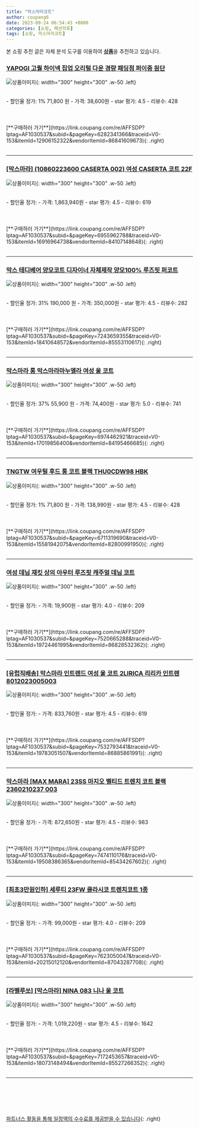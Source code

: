 ```yaml
---
title: "막스마라코트"
author: coupang6
date: 2023-09-24 06:54:43 +0800
categories: [쇼핑, 패션의류]
tags: [쇼핑, 막스마라코트]
---
```


본 쇼핑 추천 글은 자체 분석 도구를 이용하여 [**상품**](https://link.coupang.com/a/bao1ui)을 추천하고 있습니다.

### [YAPOGI 고퀄 하이넥 집업 오리털 다운 경량 패딩점 퍼이중 원단](https://link.coupang.com/re/AFFSDP?lptag=AF1030537&subid=&pageKey=6282341366&traceid=V0-153&itemId=12906152322&vendorItemId=86841609673)

![상품이미지](https://thumbnail8.coupangcdn.com/thumbnails/remote/230x230ex/image/vendor_inventory/ae4c/138ce87ee8140bebec2fb6de9c6a4bba7834b73ab0d1ae00a7c7cdc3a652.jpg){: width="300" height="300" .w-50 .left}


<br>
- 할인율 정가: 1%  71,800   원
- 가격: 38,600원
- star 평가: 4.5
- 리뷰수: 428
<br>
<br>
<br>
<br>
[**구매하러 가기**](https://link.coupang.com/re/AFFSDP?lptag=AF1030537&subid=&pageKey=6282341366&traceid=V0-153&itemId=12906152322&vendorItemId=86841609673){: .right}
<br>
<br>

---

### [[막스마라] (10860223600 CASERTA 002) 여성 CASERTA 코트 22F](https://link.coupang.com/re/AFFSDP?lptag=AF1030537&subid=&pageKey=6955962788&traceid=V0-153&itemId=16916964738&vendorItemId=84107148648)

![상품이미지](https://thumbnail7.coupangcdn.com/thumbnails/remote/230x230ex/image/vendor_inventory/c0b6/65ba6fe51f0dd810d641f866a88a01d502847de04e8860b1853ee0080130.jpg){: width="300" height="300" .w-50 .left}


<br>
- 할인율 정가: 
- 가격: 1,863,940원
- star 평가: 4.5
- 리뷰수: 619
<br>
<br>
<br>
<br>
[**구매하러 가기**](https://link.coupang.com/re/AFFSDP?lptag=AF1030537&subid=&pageKey=6955962788&traceid=V0-153&itemId=16916964738&vendorItemId=84107148648){: .right}
<br>
<br>

---

### [막스 테디베어 양모코트 디자이너 자체제작 양모100% 루즈핏 퍼코트](https://link.coupang.com/re/AFFSDP?lptag=AF1030537&subid=&pageKey=7243659355&traceid=V0-153&itemId=18410648572&vendorItemId=85553110617)

![상품이미지](https://thumbnail8.coupangcdn.com/thumbnails/remote/230x230ex/image/vendor_inventory/2922/6968b31d3e8955aa0b6014b6c65c058a77d286935161bc0ce0582eb5a80b.jpeg){: width="300" height="300" .w-50 .left}


<br>
- 할인율 정가: 31%  190,000   원
- 가격: 350,000원
- star 평가: 4.5
- 리뷰수: 282
<br>
<br>
<br>
<br>
[**구매하러 가기**](https://link.coupang.com/re/AFFSDP?lptag=AF1030537&subid=&pageKey=7243659355&traceid=V0-153&itemId=18410648572&vendorItemId=85553110617){: .right}
<br>
<br>

---

### [막스마라 롱 막스마라마누엘라 여성 울 코트](https://link.coupang.com/re/AFFSDP?lptag=AF1030537&subid=&pageKey=6974462921&traceid=V0-153&itemId=17019856400&vendorItemId=84195466685)

![상품이미지](https://thumbnail8.coupangcdn.com/thumbnails/remote/230x230ex/image/vendor_inventory/d30c/d87b2c733847948589646ae159b1acfa6609b0aecbc5e2b5733a3e924175.jpg){: width="300" height="300" .w-50 .left}


<br>
- 할인율 정가: 37%  55,900   원
- 가격: 74,400원
- star 평가: 5.0
- 리뷰수: 741
<br>
<br>
<br>
<br>
[**구매하러 가기**](https://link.coupang.com/re/AFFSDP?lptag=AF1030537&subid=&pageKey=6974462921&traceid=V0-153&itemId=17019856400&vendorItemId=84195466685){: .right}
<br>
<br>

---

### [TNGTW 여우털 후드 롱 코트 블랙 THU0CDW98 HBK](https://link.coupang.com/re/AFFSDP?lptag=AF1030537&subid=&pageKey=6711319690&traceid=V0-153&itemId=15581942075&vendorItemId=82800991950)

![상품이미지](https://thumbnail9.coupangcdn.com/thumbnails/remote/230x230ex/image/vendor_inventory/cff0/ae43df9adb809a5746f9f2c3114d646e4c2f7ff0a745e23f1abae50d057d.jpg){: width="300" height="300" .w-50 .left}


<br>
- 할인율 정가: 1%  71,800   원
- 가격: 138,990원
- star 평가: 4.5
- 리뷰수: 428
<br>
<br>
<br>
<br>
[**구매하러 가기**](https://link.coupang.com/re/AFFSDP?lptag=AF1030537&subid=&pageKey=6711319690&traceid=V0-153&itemId=15581942075&vendorItemId=82800991950){: .right}
<br>
<br>

---

### [여성 데님 재킷 상의 아우터 루즈핏 캐주얼 데님 코트](https://link.coupang.com/re/AFFSDP?lptag=AF1030537&subid=&pageKey=7520665288&traceid=V0-153&itemId=19724461995&vendorItemId=86828532362)

![상품이미지](https://thumbnail6.coupangcdn.com/thumbnails/remote/230x230ex/image/vendor_inventory/dce1/053e6871f5d580645f28f40d1d93bb5df1e13523bc0a32681f5966e2ba4e.jpg){: width="300" height="300" .w-50 .left}


<br>
- 할인율 정가: 
- 가격: 19,900원
- star 평가: 4.0
- 리뷰수: 209
<br>
<br>
<br>
<br>
[**구매하러 가기**](https://link.coupang.com/re/AFFSDP?lptag=AF1030537&subid=&pageKey=7520665288&traceid=V0-153&itemId=19724461995&vendorItemId=86828532362){: .right}
<br>
<br>

---

### [[유럽직배송] 막스마라 인트렌드 여성 울 코트 2LIRICA 리리카 인트렌 8012023005003](https://link.coupang.com/re/AFFSDP?lptag=AF1030537&subid=&pageKey=7532793441&traceid=V0-153&itemId=19783051507&vendorItemId=86885861991)

![상품이미지](https://thumbnail6.coupangcdn.com/thumbnails/remote/230x230ex/image/vendor_inventory/d951/862871aa932180a55b36469ef8c8c68855848682b1957b8c8cb76308092f.png){: width="300" height="300" .w-50 .left}


<br>
- 할인율 정가: 
- 가격: 833,760원
- star 평가: 4.5
- 리뷰수: 619
<br>
<br>
<br>
<br>
[**구매하러 가기**](https://link.coupang.com/re/AFFSDP?lptag=AF1030537&subid=&pageKey=7532793441&traceid=V0-153&itemId=19783051507&vendorItemId=86885861991){: .right}
<br>
<br>

---

### [막스마라 [MAX MARA] 23SS 마지오 벨티드 트렌치 코트 블랙 2360210237 003](https://link.coupang.com/re/AFFSDP?lptag=AF1030537&subid=&pageKey=7474110176&traceid=V0-153&itemId=19508386365&vendorItemId=85434267602)

![상품이미지](https://thumbnail7.coupangcdn.com/thumbnails/remote/230x230ex/image/vendor_inventory/0563/e828cd15f1864836f572fde6457be9cd56754a70d8722a11cf06440fd25f.jpg){: width="300" height="300" .w-50 .left}


<br>
- 할인율 정가: 
- 가격: 872,650원
- star 평가: 4.5
- 리뷰수: 983
<br>
<br>
<br>
<br>
[**구매하러 가기**](https://link.coupang.com/re/AFFSDP?lptag=AF1030537&subid=&pageKey=7474110176&traceid=V0-153&itemId=19508386365&vendorItemId=85434267602){: .right}
<br>
<br>

---

### [[최초3만원인하] 세루티 23FW 클라시코 트렌치코트 1종](https://link.coupang.com/re/AFFSDP?lptag=AF1030537&subid=&pageKey=7623050047&traceid=V0-153&itemId=20215012120&vendorItemId=87043287708)

![상품이미지](https://thumbnail8.coupangcdn.com/thumbnails/remote/230x230ex/image/vendor_inventory/c540/bf12a5019ed6d9e9998dd10e6b2ac201f2d33bb5bfbe620a8128711ec93d.jpg){: width="300" height="300" .w-50 .left}


<br>
- 할인율 정가: 
- 가격: 99,000원
- star 평가: 4.0
- 리뷰수: 209
<br>
<br>
<br>
<br>
[**구매하러 가기**](https://link.coupang.com/re/AFFSDP?lptag=AF1030537&subid=&pageKey=7623050047&traceid=V0-153&itemId=20215012120&vendorItemId=87043287708){: .right}
<br>
<br>

---

### [[라벨루쏘] [막스마라] NINA 083 니나 울 코트](https://link.coupang.com/re/AFFSDP?lptag=AF1030537&subid=&pageKey=7172453657&traceid=V0-153&itemId=18073148494&vendorItemId=85527266352)

![상품이미지](https://thumbnail8.coupangcdn.com/thumbnails/remote/230x230ex/image/vendor_inventory/1054/218578f46fe9d420b095944d13d6ebc1d86cf374a41faf45a8eca1f06b08.jpg){: width="300" height="300" .w-50 .left}


<br>
- 할인율 정가: 
- 가격: 1,019,220원
- star 평가: 4.5
- 리뷰수: 1642
<br>
<br>
<br>
<br>
[**구매하러 가기**](https://link.coupang.com/re/AFFSDP?lptag=AF1030537&subid=&pageKey=7172453657&traceid=V0-153&itemId=18073148494&vendorItemId=85527266352){: .right}
<br>
<br>

---
<br><br><br><br><br> [파트너스 활동을 통해 일정액의 수수료를 제공받을 수 있습니다](https://link.coupang.com/a/bao1ui){: .right}
